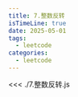 ```yaml
---
title: 7.整数反转
isTimeLine: true
date: 2025-05-01
tags:
  - leetcode
categories:
  - leetcode
---
```


<<< ./7.整数反转.js
